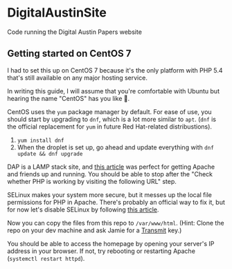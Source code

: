 DigitalAustinSite
=================

Code running the Digital Austin Papers website

## Getting started on CentOS 7

I had to set this up on CentOS 7 because it's the only platform with PHP 5.4 that's still available on any major hosting service.

In writing this guide, I will assume that you're comfortable with Ubuntu but hearing the name "CentOS" has you like 🤯.

CentOS uses the `yum` package manager by default. For ease of use, you should start by upgrading to `dnf`, which is a lot more similar to `apt`. (`dnf` is the official replacement for `yum` in future Red Hat-related distribustions).

1. `yum install dnf`
2. When the droplet is set up, go ahead and update everything with `dnf update && dnf upgrade`

DAP is a LAMP stack site, and [this article](https://web.archive.org/web/20230106195754/https://phoenixnap.com/kb/how-to-install-lamp-stack-on-centos) was perfect for getting Apache and friends up and running. You should be able to stop after the "Check whether PHP is working by visiting the following URL" step.

SELinux makes your system more secure, but it messes up the local file permissions for PHP in Apache. There's probably an official way to fix it, but for now let's disable SELinux by following [this article](https://web.archive.org/web/20230702115039/https://linuxize.com/post/how-to-disable-selinux-on-centos-7/).

Now you can copy the files from this repo to `/var/www/html`. (Hint: Clone the repo on your dev machine and ask Jamie for a [Transmit](https://panic.com/transmit/) key.)

You should be able to access the homepage by opening your server's IP address in your browser. If not, try rebooting or restarting Apache (`systemctl restart httpd`).

